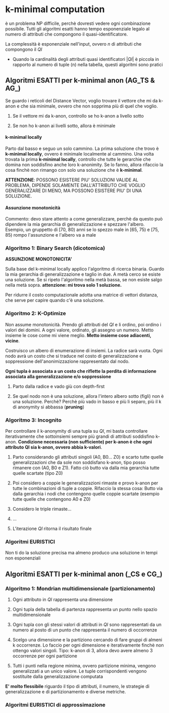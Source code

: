 # k-minimal computation

è un problema NP difficile, perchè dovresti vedere ogni combinazione possibile. Tutti gli algoritmi esatti hanno tempo esponenziale legalo al numero di attributi che compongono il quasi-identificatore.

La complessità è esponenziale nell'input, ovvero $n$ di attributi che compongono il $QI$

- Quando la cardinalità degli attributi quasi identificatori $|QI|$ è piccola in rapporto al numero di tuple (n) nella tabella, questi algoritmi sono pratici

## Algoritmi ESATTI per k-minimal anon (AG_TS & AG_)

Se guardo i reticoli del Distance Vector, voglio trovare il vettore che mi da k-anon e che sia minimale, ovvero che non sopprima più di quel che voglio. 

1. Se il vettore mi da k-anon, controllo se ho k-anon a livello sotto

2. Se non ho k-anon ai livelli sotto, allora è minimale

#### k-minimal locally

Parto dal basso e seguo un solo cammino. La prima soluzione che trovo è **k-minimal locally**, ovvero è minimale localmente al cammino. Una volta trovata la prima **k-minimal locally**, controllo che tutte le gerarchie che domina non soddisfino anche loro k-anonimity. Se lo fanno, allora rifaccio la cosa finchè non rimango con solo una soluzione che è **k-minimal**. 

**ATTENZIONE**: POSSONO ESISTERE PIU' SOLUZIONI VALIDE AL PROBLEMA, DIPENDE SOLAMENTE DALL'ATTRIBUTO CHE VOGLIO GENERALIZZARE DI MENO, MA POSSONO ESISTERE PIU' DI UNA SOLUZIONE.

#### Assunzione monotonicità

Commento: devo stare attento a come generalizzare, perchè da questo può dipendere la mia gerarchia di generalizzazione e spezzare l'albero. Esempio, un gruppetto di [70, 80) anni se lo spezzo male in [65, 75) e [75, 85) rompo l'assunzione e l'albero va a male

### Algoritmo 1: Binary Search (dicotomica)

**ASSUNZIONE MONOTONICITA'**

Sulla base del k-minimal locally applico l'algoritmo di ricerca binaria. Guardo la mia gerarchia di generalizzazione e taglio in due. A metà cerco se esiste una soluzione. Se si ripeto l'algoritmo nella metà bassa, se non esiste salgo nella metà sopra. **attenzione: mi trova solo 1 soluzione.**

Per ridurre il costo computazionale adotta una matrice di vettori distanza, che serve per capire quando c'è una soluzione.

### Algoritmo 2: K-Optimize

Non assume monotonicità. Prendo gli attributi del $QI$ e li ordino, poi ordino i valori dei domini. A ogni valore, ordinato, gli assegno un numero. Metto insieme le cose come mi viene meglio. **Metto insieme cose adiacenti, vicine**. 

Costruisco un albero di enumerazione di insiemi. La radice sarà vuota. Ogni nodo avrà un costo che si traduce nel costo di generalizzazione e soppressione dell'anonimizzazione rappresentato dal nodo.

**Ogni tupla è associata a un costo che riflette la perdita di informazione associata alla generalizzazione e/o soppressione**

1. Parto dalla radice e vado giù con depth-first

2. Se quel nodo non è una soluzione, allora l'intero albero sotto (figli) non è una soluzione. Perchè? Perchè più vado in basso e più li separo, più il k di anonymity si abbassa (**pruning**)

### Algoritmo 3: Incognito

Per controllare il k-anonymity di una tupla su $QI$, mi basta controllare iterativamente che sottoinsiemi sempre più grandi di attributi soddisfino k-anon. **Condizione necessaria (non sufficiente) per k-anon è che ogni attributo QI sia k-anon, ovvero abbia k-valori**.

1. Parto considerando gli attributi singoli (A0, B0... Z0) e scarto tutte quelle generalizzazioni che da sole non soddisfano k-anon, tipo posso rimanere con (A0, B0 e Z1). Fatto ciò butto via dalla mia gerarchia tutte quelle scartate (tipo Z0)

2. Poi considero a coppie le generalizzazioni rimaste e provo k-anon per tutte le combinazioni di tuple a coppie. Rifaccio la stessa cosa: Butto via dalla gerarchia i nodi che contengono quelle coppie scartate (esempio tutte quelle che contengono A0 e Z0)

3. Considero le triple rimaste...

4. ...

5. L'iterazione $QI$ ritorna il risultato finale

### Algoritmi EURISTICI

Non ti do la soluzione precisa ma almeno produco una soluzione in tempi non esponenziali

## Algoritmi ESATTI per k-minimal anon (\_CS e CG\_)

### Algoritmo 1: Mondrian multidimensionale (partizionamento)

1. Ogni attributo in $QI$ rappresenta una dimensione

2. Ogni tupla della tabella di partenza rappresenta un punto nello spazio multidimensionale

3. Ogni tupla con gli stessi valori di attributi in $QI$ sono rappresentati da un numero al posto di un punto che rappresenta il numero di occorrenze

4. Scelgo una dimensione e la partiziono cercando di fare gruppi di almeni k occorrenze. Lo faccio per ogni dimensione e iterativamente finchè non ottengo valori singoli. Tipo: k-anon di 3, allora devo avere almeno 3 occorrenze per ogni partizione

5. Tutti i punti nella regione minima, ovvero partizione minima, vengono generalizzati a un unico valore. Le tuple corrispondenti vengono sostituite dalla generalizzazione computata

**E' molto flessibile** riguardo il tipo di attributi, il numero, le strategie di generalizzazione e di partizionamento e diverse metriche.

### Algoritmi EURISTICI di approssimazione
